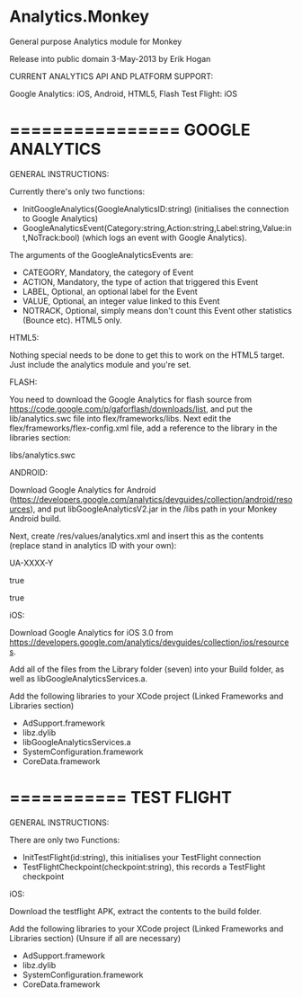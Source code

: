 Analytics.Monkey
================

General purpose Analytics module for Monkey

Release into public domain 3-May-2013 by Erik Hogan

CURRENT ANALYTICS API AND PLATFORM SUPPORT:

Google Analytics: iOS, Android, HTML5, Flash
Test Flight: iOS

================
GOOGLE ANALYTICS 
================
GENERAL INSTRUCTIONS:

Currently there's only two functions: 

- InitGoogleAnalytics(GoogleAnalyticsID:string) (initialises the connection to Google Analytics)
- GoogleAnalyticsEvent(Category:string,Action:string,Label:string,Value:int,NoTrack:bool) (which logs an event with Google Analytics).

The arguments of the GoogleAnalyticsEvents are:
- CATEGORY, Mandatory, the category of Event
- ACTION, Mandatory, the type of action that triggered this Event
- LABEL, Optional, an optional label for the Event
- VALUE, Optional, an integer value linked to this Event
- NOTRACK, Optional, simply means don't count this Event other statistics (Bounce etc). HTML5 only.


HTML5:

Nothing special needs to be done to get this to work on the HTML5 target. Just include the analytics module and you're set.


FLASH:

You need to download the Google Analytics for flash source from https://code.google.com/p/gaforflash/downloads/list, and put the lib/analytics.swc file into flex/frameworks/libs. Next edit the flex/frameworks/flex-config.xml file, add a reference to the library in the libraries section:

<runtime-shared-library-path>
<path-element>libs/analytics.swc</path-element>
</runtime-shared-library-path>


ANDROID:

Download Google Analytics for Android (https://developers.google.com/analytics/devguides/collection/android/resources), and put libGoogleAnalyticsV2.jar in the /libs path in your Monkey Android build.

Next, create /res/values/analytics.xml and insert this as the contents (replace stand in analytics ID with your own):

<?xml version="1.0" encoding="utf-8" ?>

<resources>
  <!--Replace placeholder ID with your tracking ID-->
  <string name="ga_trackingId">UA-XXXX-Y</string>

  <!--Enable automatic activity tracking-->
  <bool name="ga_autoActivityTracking">true</bool>

  <!--Enable automatic exception tracking-->
  <bool name="ga_reportUncaughtExceptions">true</bool>
</resources>


iOS:

Download Google Analytics for iOS 3.0 from https://developers.google.com/analytics/devguides/collection/ios/resources.

Add all of the files from the Library folder (seven) into your Build folder, as well as libGoogleAnalyticsServices.a.

Add the following libraries to your XCode project (Linked Frameworks and Libraries section)

- AdSupport.framework
- libz.dylib
- libGoogleAnalyticsServices.a
- SystemConfiguration.framework
- CoreData.framework

===========
TEST FLIGHT
===========
GENERAL INSTRUCTIONS:

There are only two Functions:

- InitTestFlight(id:string), this initialises your TestFlight connection
- TestFlightCheckpoint(checkpoint:string), this records a TestFlight checkpoint


iOS:

Download the testflight APK, extract the contents to the build folder.

Add the following libraries to your XCode project (Linked Frameworks and Libraries section)
(Unsure if all are necessary)

- AdSupport.framework
- libz.dylib
- SystemConfiguration.framework
- CoreData.framework
